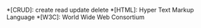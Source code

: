 *[CRUD]: create read update delete
*[HTML]: Hyper Text Markup Language
*[W3C]: World Wide Web Consortium

